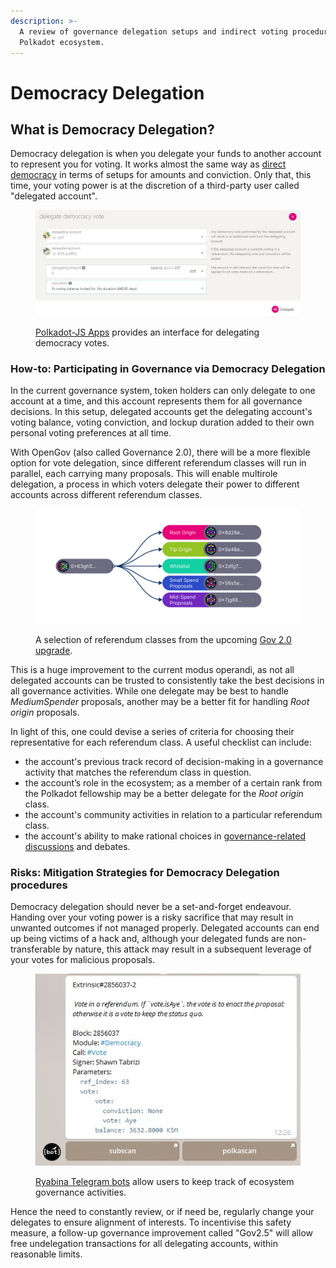 ```yaml
---
description: >-
  A review of governance delegation setups and indirect voting procedures in the
  Polkadot ecosystem.
---
```


# Democracy Delegation

## What is Democracy Delegation?

Democracy delegation is when you delegate your funds to another account to represent you for voting. It works almost the same way as [direct democracy](direct-democracy.md) in terms of setups for amounts and conviction. Only that, this time, your voting power is at the discretion of a third-party user called "delegated account".

<figure><img src="../../../.gitbook/assets/O_VDelegation.JPG" alt="An interface for delegating democracy on Polkadot JS app."><figcaption><p><a href="https://polkadot.js.org/apps/?rpc=wss%3A%2F%2Fpublic-rpc.pinknode.io%2Fpolkadot#/accounts">Polkadot-JS Apps</a> provides an interface for delegating democracy votes.</p></figcaption></figure>



### How-to: Participating in Governance via Democracy Delegation

In the current governance system, token holders can only delegate to one account at a time, and this account represents them for all governance decisions. In this setup, delegated accounts get the delegating account's voting balance, voting conviction, and lockup duration added to their own personal voting preferences at all time.&#x20;

With OpenGov (also called Governance 2.0), there will be a more flexible option for vote delegation, since different referendum classes will run in parallel, each carrying many proposals. This will enable multirole delegation, a process in which voters delegate their power to different accounts across different referendum classes.

<figure><img src="../../../.gitbook/assets/O_VGov2.png" alt="A sample of referendum classes from the upcoming Gov 2.0/OpenGov upgrade."><figcaption><p>A selection of referendum classes from the upcoming <a href="https://polkadot.network/blog/gov2-polkadots-next-generation-of-decentralised-governance/">Gov 2.0 upgrade</a>.</p></figcaption></figure>

This is a huge improvement to the current modus operandi, as not all delegated accounts can be trusted to consistently take the best decisions in all governance activities. While one delegate may be best to handle _MediumSpender_ proposals, another may be a better fit for handling _Root origin_ proposals.

In light of this, one could devise a series of criteria for choosing their representative for each referendum class. A useful checklist can include:

* the account's previous track record of decision-making in a governance activity that matches the referendum class in question.&#x20;
* the account’s role in the ecosystem; as a member of a certain rank from the Polkadot fellowship may be a better delegate for the _Root origin_ class.
* the account's community activities in relation to a particular referendum class.&#x20;
* the account's ability to make rational choices in [governance-related discussions](../../4.social-support/polkassembly.md) and debates.



### **Risks: Mitigation Strategies for** Democracy Delegation procedures

Democracy delegation should never be a set-and-forget endeavour. Handing over your voting power is a risky sacrifice that may result in unwanted outcomes if not managed properly. Delegated accounts can end up being victims of a hack and,  although your delegated funds are non-transferable by nature, this attack may result in a subsequent leverage of your votes for malicious proposals.&#x20;

<figure><img src="../../../.gitbook/assets/O_VRyabinabot.jpg" alt="A sample of Ryabina Telegram bot keeping track of Polkadot governance activities."><figcaption><p><a href="https://ryabina.medium.com/track-anything-ultimate-guide-for-polkadot-and-kusama-telegram-bots-a47aa913f8b">Ryabina Telegram bots</a> allow users to keep track of ecosystem governance activities. </p></figcaption></figure>

Hence the need to constantly review, or if need be, regularly change your delegates to ensure alignment of interests. To incentivise this safety measure, a follow-up governance improvement called "Gov2.5" will allow free undelegation transactions for all delegating accounts, within reasonable limits.&#x20;

